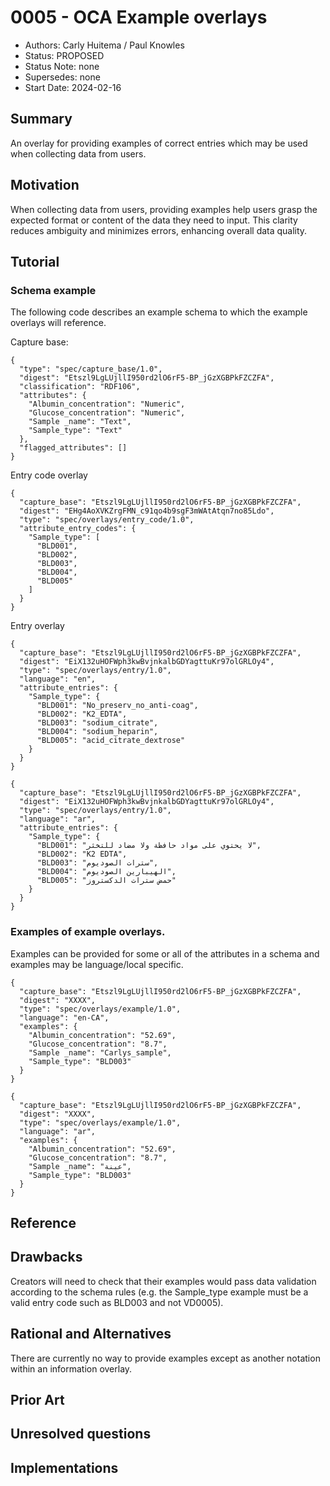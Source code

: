 # 0005 - OCA Example overlays
- Authors: Carly Huitema / Paul Knowles
- Status: PROPOSED
- Status Note: none
- Supersedes: none
- Start Date: 2024-02-16

## Summary
An overlay for providing examples of correct entries which may be used when collecting data from users.

## Motivation
When collecting data from users, providing examples help users grasp the expected format or content of the data they need to input. This clarity reduces ambiguity and minimizes errors, enhancing overall data quality.

## Tutorial

### Schema example

The following code describes an example schema to which the example overlays will reference.

Capture base:
```
{
  "type": "spec/capture_base/1.0",
  "digest": "Etszl9LgLUjllI950rd2lO6rF5-BP_jGzXGBPkFZCZFA",
  "classification": "RDF106",
  "attributes": {
    "Albumin_concentration": "Numeric",
    "Glucose_concentration": "Numeric",
    "Sample _name": "Text",
    "Sample_type": "Text"
  },
  "flagged_attributes": []
}
```
Entry code overlay
```
{
  "capture_base": "Etszl9LgLUjllI950rd2lO6rF5-BP_jGzXGBPkFZCZFA",
  "digest": "EHg4AoXVKZrgFMN_c91qo4b9sgF3mWAtAtqn7no85Ldo",
  "type": "spec/overlays/entry_code/1.0",
  "attribute_entry_codes": {
    "Sample_type": [
      "BLD001",
      "BLD002",
      "BLD003",
      "BLD004",
      "BLD005"
    ]
  }
}
```
Entry overlay
```
{
  "capture_base": "Etszl9LgLUjllI950rd2lO6rF5-BP_jGzXGBPkFZCZFA",
  "digest": "EiX132uHOFWph3kwBvjnkalbGDYagttuKr97olGRLOy4",
  "type": "spec/overlays/entry/1.0",
  "language": "en",
  "attribute_entries": {
    "Sample_type": {
      "BLD001": "No_preserv_no_anti-coag",
      "BLD002": "K2_EDTA",
      "BLD003": "sodium_citrate",
      "BLD004": "sodium_heparin",
      "BLD005": "acid_citrate_dextrose"
    }
  }
}

{
  "capture_base": "Etszl9LgLUjllI950rd2lO6rF5-BP_jGzXGBPkFZCZFA",
  "digest": "EiX132uHOFWph3kwBvjnkalbGDYagttuKr97olGRLOy4",
  "type": "spec/overlays/entry/1.0",
  "language": "ar",
  "attribute_entries": {
    "Sample_type": {
      "BLD001": "لا يحتوي على مواد حافظة ولا مضاد للتخثر",
      "BLD002": "K2 EDTA",
      "BLD003": "سترات الصوديوم",
      "BLD004": "الهيبارين الصوديوم",
      "BLD005": "حمض سترات الدكستروز"
    }
  }
}
```
### Examples of example overlays.
Examples can be provided for some or all of the attributes in a schema and examples may be language/local specific.
```
{
  "capture_base": "Etszl9LgLUjllI950rd2lO6rF5-BP_jGzXGBPkFZCZFA",
  "digest": "XXXX",
  "type": "spec/overlays/example/1.0",
  "language": "en-CA",
  "examples": {
    "Albumin_concentration": "52.69",
    "Glucose_concentration": "8.7",
    "Sample _name": "Carlys_sample",
    "Sample_type": "BLD003"
  }
}

{
  "capture_base": "Etszl9LgLUjllI950rd2lO6rF5-BP_jGzXGBPkFZCZFA",
  "digest": "XXXX",
  "type": "spec/overlays/example/1.0",
  "language": "ar",
  "examples": {
    "Albumin_concentration": "52.69",
    "Glucose_concentration": "8.7",
    "Sample _name": "عينة",
    "Sample_type": "BLD003"
  }
}
```

## Reference

## Drawbacks
Creators will need to check that their examples would pass data validation according to the schema rules (e.g. the Sample_type example must be a valid entry code such as BLD003 and not VD0005).

## Rational and Alternatives
There are currently no way to provide examples except as another notation within an information overlay.

## Prior Art

## Unresolved questions

## Implementations

